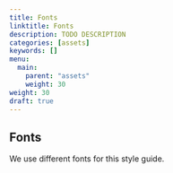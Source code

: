 ```yaml
---
title: Fonts
linktitle: Fonts
description: TODO DESCRIPTION
categories: [assets]
keywords: []
menu:
  main:
    parent: "assets"
    weight: 30
weight: 30
draft: true
---
```


## Fonts

We use different fonts for this style guide.
